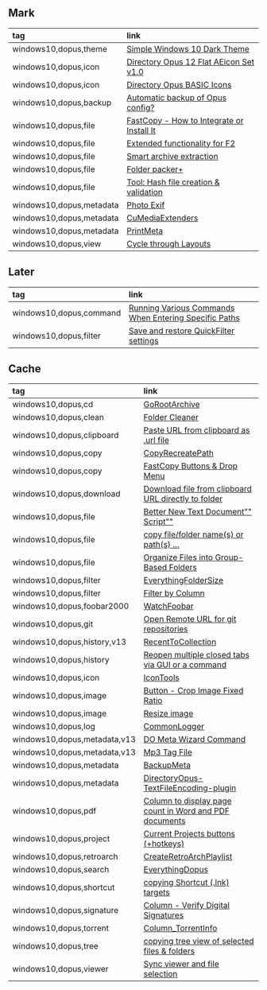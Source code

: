 ## Mark

|tag|link|
|:-|:-|
|windows10,dopus,theme|[Simple Windows 10 Dark Theme](https://resource.dopus.com/t/simple-windows-10-dark-theme/30055)|
|windows10,dopus,icon|[Directory Opus 12 Flat AEicon Set v1.0](https://resource.dopus.com/t/directory-opus-12-flat-aeicon-set-v1-0/29096)|
|windows10,dopus,icon|[Directory Opus BASIC Icons](https://resource.dopus.com/t/directory-opus-basic-icons-v2-0-delta-drop-in-replacement/25840/2)|
|windows10,dopus,backup|[Automatic backup of Opus config?](https://resource.dopus.com/t/automatic-backup-of-opus-config/16485)|
|windows10,dopus,file|[FastCopy - How to Integrate or Install It](https://resource.dopus.com/t/fastcopy-how-to-integrate-or-install-it-integration-use-commands/35158)|
|windows10,dopus,file|[Extended functionality for F2](https://resource.dopus.com/t/extended-functionality-for-f2/43765)|
|windows10,dopus,file|[Smart archive extraction](https://resource.dopus.com/t/smart-archive-extraction-enhanced/40637)|
|windows10,dopus,file|[Folder packer+](https://resource.dopus.com/t/folder-packer/48891)|
|windows10,dopus,file|[Tool: Hash file creation & validation](https://resource.dopus.com/t/tool-hash-file-creation-validation/24378)|
|windows10,dopus,metadata|[Photo Exif](https://resource.dopus.com/t/photo-exif/35015)|
|windows10,dopus,metadata|[CuMediaExtenders](https://github.com/cy-gh/DOpus_CuMediaExtenders)|
|windows10,dopus,metadata|[PrintMeta](https://resource.dopus.com/t/printmeta-write-metadata-to-text-files/42786)|
|windows10,dopus,view|[Cycle through Layouts](https://resource.dopus.com/t/cycle-through-layouts/51223)|

## Later

|tag|link|
|:-|:-|
|windows10,dopus,command|[Running Various Commands When Entering Specific Paths](https://resource.dopus.com/t/script-for-running-various-commands-when-entering-specific-paths/51839/2)|
|windows10,dopus,filter|[Save and restore QuickFilter settings](https://resource.dopus.com/t/save-and-restore-quickfilter-settings/43718)|

## Cache

|tag|link|
|:-|:-|
|windows10,dopus,cd|[GoRootArchive](https://resource.dopus.com/t/gorootarchive-jump-back-to-the-root-of-an-archive/51408)|
|windows10,dopus,clean|[Folder Cleaner](https://resource.dopus.com/t/folder-cleaner-delete-folders-but-keep-files/52555)|
|windows10,dopus,clipboard|[Paste URL from clipboard as .url file](https://resource.dopus.com/t/paste-url-from-clipboard-as-url-file/44678)|
|windows10,dopus,copy|[CopyRecreatePath](https://resource.dopus.com/t/copyrecreatepath-recreate-paths-for-archive-files/51431)|
|windows10,dopus,copy|[FastCopy Buttons & Drop Menu](https://resource.dopus.com/t/fastcopy-buttons-drop-menu/9351)|
|windows10,dopus,download|[Download file from clipboard URL directly to folder](https://resource.dopus.com/t/download-file-from-clipboard-url-directly-to-folder/44679)|
|windows10,dopus,file|[Better New Text Document"" Script""](https://resource.dopus.com/t/better-new-text-document-script/50180)|
|windows10,dopus,file|[copy file/folder name(s) or path(s) ...](https://resource.dopus.com/t/scripts-to-copy-file-folder-name-s-or-path-s-with-automatic-surrounding-quotes-based-on-spaces/51122)|
|windows10,dopus,file|[Organize Files into Group-Based Folders](https://resource.dopus.com/t/organize-files-into-group-based-folders/53805/1)|
|windows10,dopus,filter|[EverythingFolderSize](https://resource.dopus.com/t/everythingfoldersize-use-everything-to-calculate-folder-sizes/44281)|
|windows10,dopus,filter|[Filter by Column](https://resource.dopus.com/t/filter-by-column-filter-bar-for-all-columns/47559)|
|windows10,dopus,foobar2000|[WatchFoobar](https://resource.dopus.com/t/watchfoobar-monitor-what-foobar2000-is-playing/51286)|
|windows10,dopus,git|[Open Remote URL for git repositories](https://resource.dopus.com/t/open-remote-url-for-git-repositories/49447/1)|
|windows10,dopus,history,v13|[RecentToCollection](https://resource.dopus.com/t/recenttocollection-create-a-collection-from-recent-folders/48571)|
|windows10,dopus,history|[Reopen multiple closed tabs via GUI or a command](https://resource.dopus.com/t/reopen-multiple-closed-tabs-via-gui-or-a-command/50158)|
|windows10,dopus,icon|[IconTools](https://resource.dopus.com/t/icontools-extract-single-icons-from-iconset-html-reference-page/51407)|
|windows10,dopus,image|[Button - Crop Image Fixed Ratio](https://resource.dopus.com/t/button-crop-image-fixed-ratio/44741)|
|windows10,dopus,image|[Resize image](https://resource.dopus.com/t/resize-image/49090)|
|windows10,dopus,log|[CommonLogger](https://resource.dopus.com/t/commonlogger-a-logger-for-opus-js-scripting/52058)|
|windows10,dopus,metadata,v13|[DO Meta Wizard Command](https://resource.dopus.com/t/do-meta-wizard-command/48578)|
|windows10,dopus,metadata,v13|[Mp3 Tag File](https://resource.dopus.com/t/mp3-tag-file/48563)|
|windows10,dopus,metadata|[BackupMeta](https://resource.dopus.com/t/backupmeta-backup-and-restore-opus-metadata/45497)|
|windows10,dopus,metadata|[DirectoryOpus-TextFileEncoding-plugin](https://github.com/PolarGoose/DirectoryOpus-TextFileEncoding-plugin)|
|windows10,dopus,pdf|[Column to display page count in Word and PDF documents](https://resource.dopus.com/t/column-to-display-page-count-in-word-and-pdf-documents/55876)|
|windows10,dopus,project|[Current Projects buttons (+hotkeys)](https://resource.dopus.com/t/current-projects-buttons-hotkeys/48908)|
|windows10,dopus,retroarch|[CreateRetroArchPlaylist](https://resource.dopus.com/t/command-createretroarchplaylist/52127)|
|windows10,dopus,search|[EverythingDopus](https://github.com/TheZoc/EverythingDopus/)|
|windows10,dopus,shortcut|[copying Shortcut (.lnk) targets](https://resource.dopus.com/t/script-command-for-copying-shortcut-lnk-targets-including-arguments/51593)|
|windows10,dopus,signature|[Column - Verify Digital Signatures](https://resource.dopus.com/t/column-verify-digital-signatures/51462)|
|windows10,dopus,torrent|[Column_TorrentInfo](https://resource.dopus.com/t/column-torrentinfo-bt-bdecode-parsing-torrent-file-to-generate-metadata-columns/49741)|
|windows10,dopus,tree|[copying tree view of selected files & folders](https://resource.dopus.com/t/script-command-for-copying-tree-view-of-selected-files-folders/51628)|
|windows10,dopus,viewer|[Sync viewer and file selection](https://gist.github.com/ScribbleGhost/e88738769df7f67a335eae634500cbe1)|